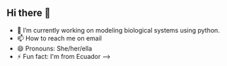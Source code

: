 ## Hi there 👋
- 🔭 I’m currently working on modeling biological systems using python.
- 📫 How to reach me on email
- 😄 Pronouns: She/her/ella
- ⚡ Fun fact: I'm from Ecuador
-->
